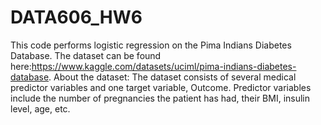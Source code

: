 # DATA606_HW6

This code performs logistic regression on the Pima Indians Diabetes Database. The dataset can be found here:https://www.kaggle.com/datasets/uciml/pima-indians-diabetes-database.
About the dataset:
The dataset consists of several medical predictor variables and one target variable, Outcome. 
Predictor variables include the number of pregnancies the patient has had, their BMI, insulin level, age, etc.
